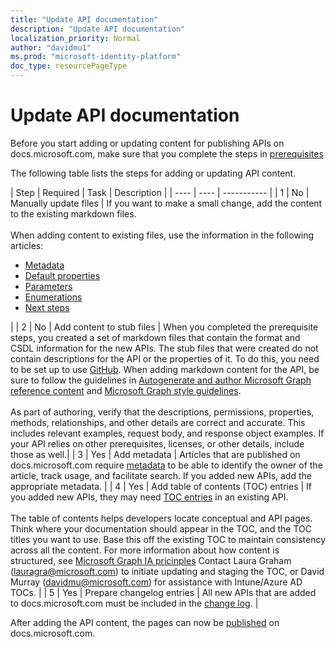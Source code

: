 ```yaml
---
title: "Update API documentation"
description: "Update API documentation"
localization_priority: Normal
author: "davidmu1"
ms.prod: "microsoft-identity-platform"
doc_type: resourcePageType
---
```


# Update API documentation 

Before you start adding or updating content for publishing APIs on docs.microsoft.com, make sure that you complete the steps in [prerequisites](graph-prerequisites-existing.md)

The following table lists the steps for adding or updating API content.

| Step | Required | Task | Description |
| ---- | ---- | ----------- |
| 1 | No | Manually update files | If you want to make a small change, add the content to the existing markdown files.<br><br>When adding content to existing files, use the information in the following articles:<br><ul><li>[Metadata](https://msgo.azurewebsites.net/add/document/guidelines/metadata.html)</li><li>[Default properties](https://msgo.azurewebsites.net/add/document/guidelines/default-properties.html)</li><li>[Parameters](https://msgo.azurewebsites.net/add/document/guidelines/parameters.html)</li><li>[Enumerations](https://msgo.azurewebsites.net/add/document/guidelines/enumerations.html)</li><li>[Next steps](https://msgo.azurewebsites.net/add/document/guidelines/next-steps-and-see-also.html)</li></ul>|
| 2 | No | Add content to stub files | When you completed the prerequisite steps, you created a set of markdown files that contain the format and CSDL information for the new APIs. The stub files that were created do not contain descriptions for the API or the properties of it. To do this, you need to be set up to use [GitHub](https://msgo.azurewebsites.net/add/document/manage-content/get-started-with-github.html). When adding markdown content for the API, be sure to follow the guidelines in [Autogenerate and author Microsoft Graph reference content](https://msgo.azurewebsites.net/add/document/guidelines/auto-generate-and-author-content.html) and [Microsoft Graph style guidelines](https://msgo.azurewebsites.net/add/document/guidelines/style.html).<br><br>As part of authoring, verify that the descriptions, permissions, properties, methods, relationships, and other details are correct and accurate. This includes relevant examples, request body, and response object examples. If your API relies on other prerequisites, licenses, or other details, include those as well.|
| 3 | Yes | Add metadata | Articles that are published on docs.microsoft.com require [metadata](https://msgo.azurewebsites.net/add/document/guidelines/metadata.html) to be able to identify the owner of the article, track usage, and facilitate search. If you added new APIs, add the appropriate metadata. |
| 4 | Yes | Add table of contents (TOC) entries | If you added new APIs, they may need [TOC entries](https://msgo.azurewebsites.net/add/document/guidelines/toc-and-topic-title.html) in an existing API.<br><br>The table of contents helps developers locate conceptual and API pages. Think where your documentation should appear in the TOC, and the TOC titles you want to use. Base this off the existing TOC to maintain consistency across all the content. For more information about how content is structured, see [Microsoft Graph IA pricinples](https://msgo.azurewebsites.net/add/document/guidelines/ia-principles.html) Contact Laura Graham (lauragra@microsoft.com) to initiate updating and staging the TOC, or David Murray (davidmu@microsoft.com) for assistance with Intune/Azure AD TOCs. |
| 5 | Yes | Prepare changelog entries | All new APIs that are added to docs.microsoft.com must be included in the [change log](https://msgo.azurewebsites.net/add/document/guidelines/changelog.html). |

After adding the API content, the pages can now be [published](graph-publish.md) on docs.microsoft.com.
